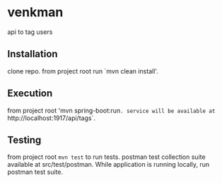 # venkman
api to tag users

## Installation
clone repo.
from project root run `mvn clean install'.

## Execution
from project root 'mvn spring-boot:run`.
service will be available at `http://localhost:1917/api/tags`.

## Testing
from project root `mvn test` to run tests.
postman test collection suite available at src/test/postman. While application is running locally, run postman test suite.
